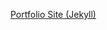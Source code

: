 <a href="https://marksleator/marksleator.github.io/gh-pages/index.html">Portfolio Site (Jekyll)</a>

